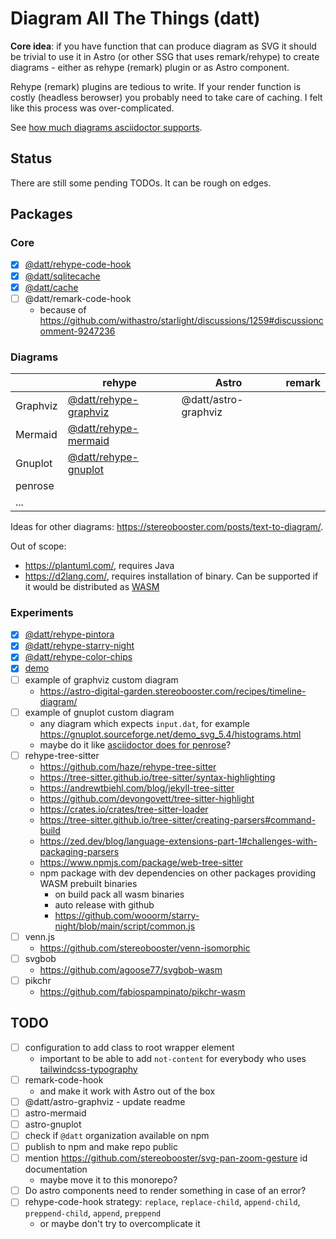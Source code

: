 # Diagram All The Things (datt)

**Core idea**: if you have function that can produce diagram as SVG it should be trivial to use it in Astro (or other SSG that uses remark/rehype) to create diagrams - either as rehype (remark) plugin or as Astro component.

Rehype (remark) plugins are tedious to write. If your render function is costly (headless berowser) you probably need to take care of caching. I felt like this process was over-complicated.

See [how much diagrams asciidoctor supports](https://docs.asciidoctor.org/diagram-extension/latest/).

## Status

There are still some pending TODOs. It can be rough on edges.

## Packages

### Core

- [x] [@datt/rehype-code-hook](/packages/rehype-code-hook/)
- [x] [@datt/sqlitecache](/packages/sqlitecache/)
- [x] [@datt/cache](/packages/cache/)
- [ ] @datt/remark-code-hook
  - because of https://github.com/withastro/starlight/discussions/1259#discussioncomment-9247236

### Diagrams

|          | rehype                                              | Astro                | remark |
| -------- | --------------------------------------------------- | -------------------- | ------ |
| Graphviz | [@datt/rehype-graphviz](/packages/rehype-graphviz/) | @datt/astro-graphviz |        |
| Mermaid  | [@datt/rehype-mermaid](/packages/rehype-mermaid/)   |                      |        |
| Gnuplot  | [@datt/rehype-gnuplot](/packages/rehype-gnuplot/)   |                      |        |
| penrose  |                                                     |                      |        |
| ...      |                                                     |                      |        |

Ideas for other diagrams: https://stereobooster.com/posts/text-to-diagram/.

Out of scope:

- https://plantuml.com/, requires Java
- https://d2lang.com/, requires installation of binary. Can be supported if it would be distributed as [WASM](https://github.com/terrastruct/d2/issues/136)

### Experiments

- [x] [@datt/rehype-pintora](/packages/rehype-mermaid/)
- [x] [@datt/rehype-starry-night](/packages/rehype-starry-night/)
- [x] [@datt/rehype-color-chips](/packages/rehype-color-chips/)
- [x] [demo](/packages/demo/)
- [ ] example of graphviz custom diagram
  - https://astro-digital-garden.stereobooster.com/recipes/timeline-diagram/
- [ ] example of gnuplot custom diagram
  - any diagram which expects `input.dat`, for example https://gnuplot.sourceforge.net/demo_svg_5.4/histograms.html
  - maybe do it like [asciidoctor does for penrose](https://docs.asciidoctor.org/diagram-extension/latest/diagram_types/penrose/)?
- [ ] rehype-tree-sitter
  - https://github.com/haze/rehype-tree-sitter
  - https://tree-sitter.github.io/tree-sitter/syntax-highlighting
  - https://andrewtbiehl.com/blog/jekyll-tree-sitter
  - https://github.com/devongovett/tree-sitter-highlight
  - https://crates.io/crates/tree-sitter-loader
  - https://tree-sitter.github.io/tree-sitter/creating-parsers#command-build
  - https://zed.dev/blog/language-extensions-part-1#challenges-with-packaging-parsers
  - https://www.npmjs.com/package/web-tree-sitter
  - npm package with dev dependencies on other packages providing WASM prebuilt binaries
    - on build pack all wasm binaries
    - auto release with github
    - https://github.com/wooorm/starry-night/blob/main/script/common.js
- [ ] venn.js
  - https://github.com/stereobooster/venn-isomorphic
- [ ] svgbob
  - https://github.com/agoose77/svgbob-wasm
- [ ] pikchr
  - https://github.com/fabiospampinato/pikchr-wasm

## TODO

- [ ] configuration to add class to root wrapper element
  - important to be able to add `not-content` for everybody who uses [tailwindcss-typography
    ](https://github.com/tailwindlabs/tailwindcss-typography)
- [ ] remark-code-hook
  - and make it work with Astro out of the box
- [ ] @datt/astro-graphviz - update readme
- [ ] astro-mermaid
- [ ] astro-gnuplot
- [ ] check if `@datt` organization available on npm
- [ ] publish to npm and make repo public
- [ ] mention https://github.com/stereobooster/svg-pan-zoom-gesture id documentation
  - maybe move it to this monorepo?
- [ ] Do astro components need to render something in case of an error?
- [ ] rehype-code-hook strategy: `replace`, `replace-child`, `append-child`, `preppend-child`, `append`, `preppend`
  - or maybe don't try to overcomplicate it
